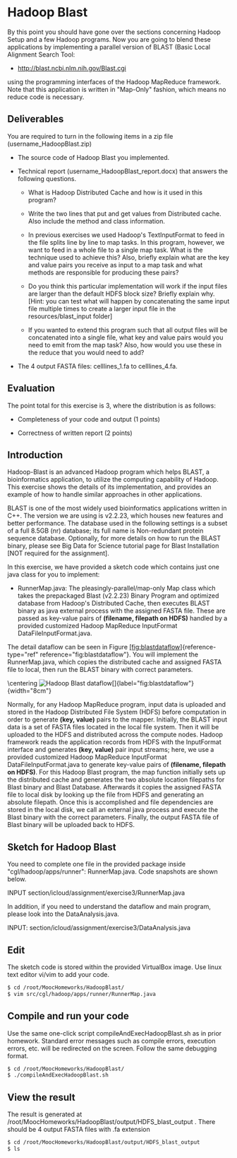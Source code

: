 Hadoop Blast
============

 

By this point you should have gone over the sections concerning Hadoop
Setup and a few Hadoop programs. Now you are going to blend these
applications by implementing a parallel version of BLAST (Basic Local
Alignment Search Tool:

* <http://blast.ncbi.nlm.nih.gov/Blast.cgi>

using the programming interfaces of the Hadoop MapReduce framework. Note
that this application is written in \"Map-Only\" fashion, which means no
reduce code is necessary.

Deliverables
------------

You are required to turn in the following items in a zip file
(username_HadoopBlast.zip)

-   The source code of Hadoop Blast you implemented.

-   Technical report (username_HadoopBlast_report.docx) that answers
    the following questions.

    -   What is Hadoop Distributed Cache and how is it used in this
        program?

    -   Write the two lines that put and get values from Distributed
        cache. Also include the method and class information.

    -   In previous exercises we used Hadoop's TextInputFormat to feed
        in the file splits line by line to map tasks. In this program,
        however, we want to feed in a whole file to a single map task.
        What is the technique used to achieve this? Also, briefly
        explain what are the key and value pairs you receive as input to
        a map task and what methods are responsible for producing these
        pairs?

    -   Do you think this particular implementation will work if the
        input files are larger than the default HDFS block size? Briefly
        explain why. \[Hint: you can test what will happen by
        concatenating the same input file multiple times to create a
        larger input file in the resources/blast_input folder\]

    -   If you wanted to extend this program such that all output files
        will be concatenated into a single file, what key and value
        pairs would you need to emit from the map task? Also, how would
        you use these in the reduce that you would need to add?

-   The 4 output FASTA files: celllines_1.fa to celllines_4.fa.

Evaluation
----------

The point total for this exercise is 3, where the distribution is as
follows:

-   Completeness of your code and output (1 points)

-   Correctness of written report (2 points)

Introduction
------------

Hadoop-Blast is an advanced Hadoop program which helps BLAST, a
bioinformatics application, to utilize the computing capability of
Hadoop. This exercise shows the details of its implementation, and
provides an example of how to handle similar approaches in other
applications.

BLAST is one of the most widely used bioinformatics applications written
in C++. The version we are using is v2.2.23, which houses new features
and better performance. The database used in the following settings is a
subset of a full 8.5GB (nr) database; its full name is Non-redundant
protein sequence database. Optionally, for more details on how to run
the BLAST binary, please see Big Data for Science tutorial page for
Blast Installation \[NOT required for the assignment\].

In this exercise, we have provided a sketch code which contains just one
java class for you to implement:

-   RunnerMap.java: The pleasingly-parallel/map-only Map class which
    takes the prepackaged Blast (v2.2.23) Binary Program and optimized
    database from Hadoop's Distributed Cache, then executes BLAST binary
    as java external process with the assigned FASTA file. These are
    passed as key-value pairs of **(filename, filepath on HDFS)**
    handled by a provided customized Hadoop MapReduce InputFormat
    DataFileInputFormat.java.

The detail dataflow can be seen in
Figure [\[fig:blastdataflow\]](#fig:blastdataflow){reference-type="ref"
reference="fig:blastdataflow"}. You will implement the RunnerMap.java,
which copies the distributed cache and assigned FASTA file to local,
then run the BLAST binary with correct parameters.

\centering
![Hadoop Blast
dataflow[]{label="fig:blastdataflow"}](section/icloud/assignment/exercise3/blastdataflow){width="8cm"}

Normally, for any Hadoop MapReduce program, input data is uploaded and
stored in the Hadoop Distributed File System (HDFS) before computation
in order to generate **(key, value)** pairs to the mapper. Initially,
the BLAST input data is a set of FASTA files located in the local file
system. Then it will be uploaded to the HDFS and distributed across the
compute nodes. Hadoop framework reads the application records from HDFS
with the InputFormat interface and generates **(key, value)** pair input
streams; here, we use a provided customized Hadoop MapReduce InputFormat
DataFileInputFormat.java to generate key-value pairs of **(filename,
filepath on HDFS)**. For this Hadoop Blast program, the map function
initially sets up the distributed cache and generates the two absolute
location filepaths for Blast binary and Blast Database. Afterwards it
copies the assigned FASTA file to local disk by looking up the file from
HDFS and generating an absolute filepath. Once this is accomplished and
file dependencies are stored in the local disk, we call an external java
process and execute the Blast binary with the correct parameters.
Finally, the output FASTA file of Blast binary will be uploaded back to
HDFS.

Sketch for Hadoop Blast
-----------------------

You need to complete one file in the provided package inside
\"cgl/hadoop/apps/runner\": RunnerMap.java. Code snapshots are shown
below.

INPUT section/icloud/assignment/exercise3/RunnerMap.java

In addition, if you need to understand the dataflow and main program,
please look into the DataAnalysis.java.

INPUT: section/icloud/assignment/exercise3/DataAnalysis.java

Edit
----

The sketch code is stored within the provided VirtualBox image. Use
linux text editor vi/vim to add your code.

``` {.bash language="bash"}
$ cd /root/MoocHomeworks/HadoopBlast/
$ vim src/cgl/hadoop/apps/runner/RunnerMap.java
```

Compile and run your code
-------------------------

Use the same one-click script compileAndExecHadoopBlast.sh as in prior
homework. Standard error messages such as compile errors, execution
errors, etc. will be redirected on the screen. Follow the same debugging
format.

``` {.bash language="bash"}
$ cd /root/MoocHomeworks/HadoopBlast/
$ ./compileAndExecHadoopBlast.sh 
```

View the result
---------------

The result is generated at
/root/MoocHomeworks/HadoopBlast/output/HDFS_blast_output . There
should be 4 output FASTA files with .fa extension

``` {.bash language="bash"}
$ cd /root/MoocHomeworks/HadoopBlast/output/HDFS_blast_output
$ ls
```
